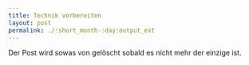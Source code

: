 ```yaml
---
title: Technik vorbereiten
layout: post
permalink: ./:short_month-:day:output_ext
---
```

Der Post wird sowas von gelöscht sobald es nicht mehr der einzige ist.
